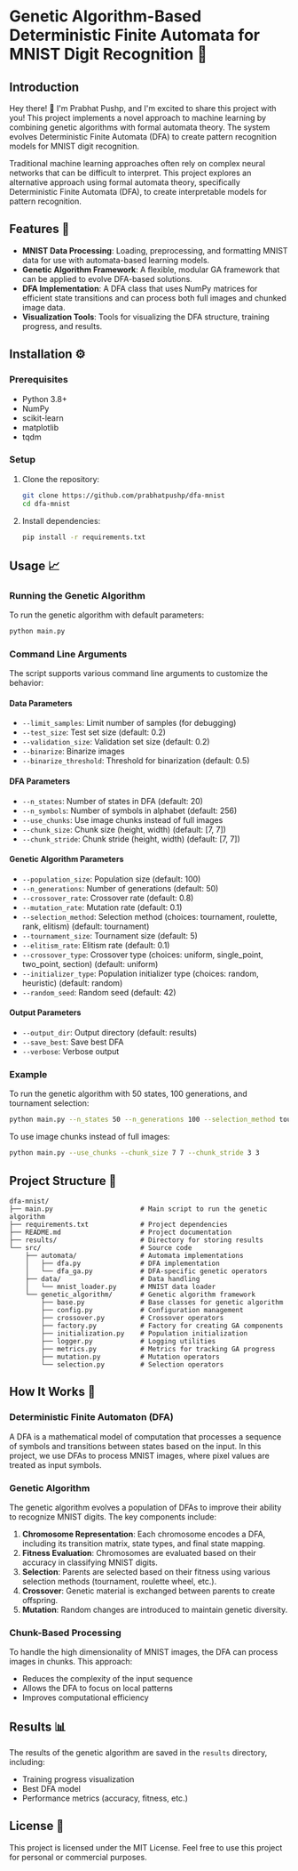 # Genetic Algorithm-Based Deterministic Finite Automata for MNIST Digit Recognition 🎉

## Introduction
Hey there! 👋 I'm Prabhat Pushp, and I'm excited to share this project with you! This project implements a novel approach to machine learning by combining genetic algorithms with formal automata theory. The system evolves Deterministic Finite Automata (DFA) to create pattern recognition models for MNIST digit recognition.

Traditional machine learning approaches often rely on complex neural networks that can be difficult to interpret. This project explores an alternative approach using formal automata theory, specifically Deterministic Finite Automata (DFA), to create interpretable models for pattern recognition.

## Features 🌟
- **MNIST Data Processing**: Loading, preprocessing, and formatting MNIST data for use with automata-based learning models.
- **Genetic Algorithm Framework**: A flexible, modular GA framework that can be applied to evolve DFA-based solutions.
- **DFA Implementation**: A DFA class that uses NumPy matrices for efficient state transitions and can process both full images and chunked image data.
- **Visualization Tools**: Tools for visualizing the DFA structure, training progress, and results.

## Installation ⚙️

### Prerequisites
- Python 3.8+
- NumPy
- scikit-learn
- matplotlib
- tqdm

### Setup
1. Clone the repository:
   ```bash
   git clone https://github.com/prabhatpushp/dfa-mnist
   cd dfa-mnist
   ```

2. Install dependencies:
   ```bash
   pip install -r requirements.txt
   ```

## Usage 📈

### Running the Genetic Algorithm
To run the genetic algorithm with default parameters:
```bash
python main.py
```

### Command Line Arguments
The script supports various command line arguments to customize the behavior:

#### Data Parameters
- `--limit_samples`: Limit number of samples (for debugging)
- `--test_size`: Test set size (default: 0.2)
- `--validation_size`: Validation set size (default: 0.2)
- `--binarize`: Binarize images
- `--binarize_threshold`: Threshold for binarization (default: 0.5)

#### DFA Parameters
- `--n_states`: Number of states in DFA (default: 20)
- `--n_symbols`: Number of symbols in alphabet (default: 256)
- `--use_chunks`: Use image chunks instead of full images
- `--chunk_size`: Chunk size (height, width) (default: [7, 7])
- `--chunk_stride`: Chunk stride (height, width) (default: [7, 7])

#### Genetic Algorithm Parameters
- `--population_size`: Population size (default: 100)
- `--n_generations`: Number of generations (default: 50)
- `--crossover_rate`: Crossover rate (default: 0.8)
- `--mutation_rate`: Mutation rate (default: 0.1)
- `--selection_method`: Selection method (choices: tournament, roulette, rank, elitism) (default: tournament)
- `--tournament_size`: Tournament size (default: 5)
- `--elitism_rate`: Elitism rate (default: 0.1)
- `--crossover_type`: Crossover type (choices: uniform, single_point, two_point, section) (default: uniform)
- `--initializer_type`: Population initializer type (choices: random, heuristic) (default: random)
- `--random_seed`: Random seed (default: 42)

#### Output Parameters
- `--output_dir`: Output directory (default: results)
- `--save_best`: Save best DFA
- `--verbose`: Verbose output

### Example
To run the genetic algorithm with 50 states, 100 generations, and tournament selection:
```bash
python main.py --n_states 50 --n_generations 100 --selection_method tournament --tournament_size 5
```

To use image chunks instead of full images:
```bash
python main.py --use_chunks --chunk_size 7 7 --chunk_stride 3 3
```

## Project Structure 📂
```
dfa-mnist/
├── main.py                      # Main script to run the genetic algorithm
├── requirements.txt             # Project dependencies
├── README.md                    # Project documentation
├── results/                     # Directory for storing results
└── src/                         # Source code
    ├── automata/                # Automata implementations
    │   ├── dfa.py               # DFA implementation
    │   └── dfa_ga.py            # DFA-specific genetic operators
    ├── data/                    # Data handling
    │   └── mnist_loader.py      # MNIST data loader
    └── genetic_algorithm/       # Genetic algorithm framework
        ├── base.py              # Base classes for genetic algorithm
        ├── config.py            # Configuration management
        ├── crossover.py         # Crossover operators
        ├── factory.py           # Factory for creating GA components
        ├── initialization.py    # Population initialization
        ├── logger.py            # Logging utilities
        ├── metrics.py           # Metrics for tracking GA progress
        ├── mutation.py          # Mutation operators
        └── selection.py         # Selection operators
```

## How It Works 🧠

### Deterministic Finite Automaton (DFA)
A DFA is a mathematical model of computation that processes a sequence of symbols and transitions between states based on the input. In this project, we use DFAs to process MNIST images, where pixel values are treated as input symbols.

### Genetic Algorithm
The genetic algorithm evolves a population of DFAs to improve their ability to recognize MNIST digits. The key components include:
1. **Chromosome Representation**: Each chromosome encodes a DFA, including its transition matrix, state types, and final state mapping.
2. **Fitness Evaluation**: Chromosomes are evaluated based on their accuracy in classifying MNIST digits.
3. **Selection**: Parents are selected based on their fitness using various selection methods (tournament, roulette wheel, etc.).
4. **Crossover**: Genetic material is exchanged between parents to create offspring.
5. **Mutation**: Random changes are introduced to maintain genetic diversity.

### Chunk-Based Processing
To handle the high dimensionality of MNIST images, the DFA can process images in chunks. This approach:
- Reduces the complexity of the input sequence
- Allows the DFA to focus on local patterns
- Improves computational efficiency

## Results 📊
The results of the genetic algorithm are saved in the `results` directory, including:
- Training progress visualization
- Best DFA model
- Performance metrics (accuracy, fitness, etc.)

## License 📜
This project is licensed under the MIT License. Feel free to use this project for personal or commercial purposes.

